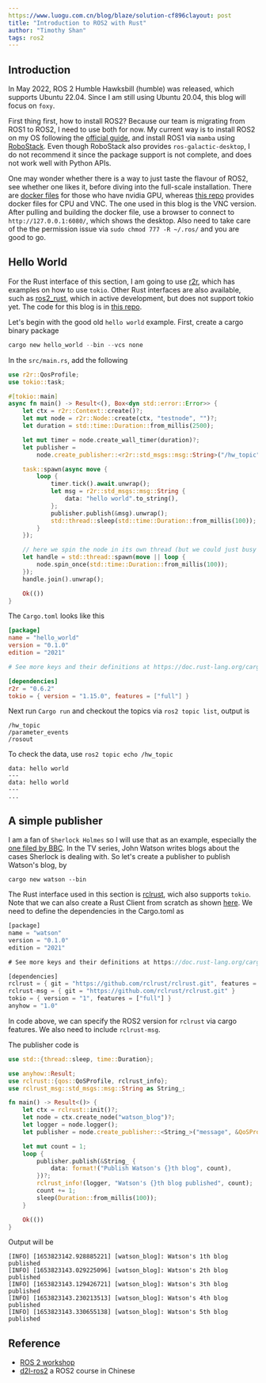 ```yaml
---
https://www.luogu.com.cn/blog/blaze/solution-cf896clayout: post
title: "Introduction to ROS2 with Rust"
author: "Timothy Shan"
tags: ros2
---
```


## Introduction 

In May 2022, ROS 2 Humble Hawksbill (humble) was released, which supports Ubuntu 22.04. Since I am still using Ubuntu 20.04, this blog will focus on `foxy`. 

First thing first, how to install ROS2? Because our team is migrating from ROS1 to ROS2, I need to use both for now. My current way is to install ROS2 on my OS following the [official guide](https://docs.ros.org/en/galactic/Installation.html), and install ROS1 via `mamba` using [RoboStack](https://robostack.github.io/). Even though RoboStack also provides `ros-galactic-desktop`, I do not recommend it since the package support is not complete, and does not work well with Python APIs. 

One may wonder whether there is a way to just taste the flavour of ROS2, see whether one likes it, before diving into the full-scale installation. There are [docker files](https://github.com/athackst/dockerfiles) for those who have nvidia GPU, whereas [this repo](https://github.com/Tiryoh/docker-ros2-desktop-vnc) provides docker files for CPU and VNC. The one used in this blog is the VNC version. After pulling and building the docker file, use a browser to connect to `http://127.0.0.1:6080/`, which shows the desktop. Also need to take care of the the permission issue via `sudo chmod 777 -R ~/.ros/` and you are good to go. 

## Hello World

For the Rust interface of this section, I am going to use [r2r](https://github.com/sequenceplanner/r2r), which has examples on how to use `tokio`. Other Rust interfaces are also available, such as [ros2_rust](https://github.com/ros2-rust/ros2_rust), which in active development, but does not support tokio yet. The code for this blog is in [this repo](https://github.com/shanmo/learn-ros2). 

Let's begin with the good old `hello world` example. First, create a cargo binary package

```rust
cargo new hello_world --bin --vcs none
```

In the `src/main.rs`, add the following

```rust
use r2r::QosProfile;
use tokio::task;

#[tokio::main]
async fn main() -> Result<(), Box<dyn std::error::Error>> {
    let ctx = r2r::Context::create()?;
    let mut node = r2r::Node::create(ctx, "testnode", "")?;
    let duration = std::time::Duration::from_millis(2500);

    let mut timer = node.create_wall_timer(duration)?;
    let publisher =
        node.create_publisher::<r2r::std_msgs::msg::String>("/hw_topic", QosProfile::default())?;

    task::spawn(async move {
        loop {
            timer.tick().await.unwrap();
            let msg = r2r::std_msgs::msg::String {
                data: "hello world".to_string(),
            };
            publisher.publish(&msg).unwrap();
            std::thread::sleep(std::time::Duration::from_millis(100));
        }
    }); 

    // here we spin the node in its own thread (but we could just busy wait in this thread)
    let handle = std::thread::spawn(move || loop {
        node.spin_once(std::time::Duration::from_millis(100));
    });
    handle.join().unwrap();

    Ok(())
}
```

The `Cargo.toml` looks like this 

```toml
[package]
name = "hello_world"
version = "0.1.0"
edition = "2021"

# See more keys and their definitions at https://doc.rust-lang.org/cargo/reference/manifest.html

[dependencies]
r2r = "0.6.2"
tokio = { version = "1.15.0", features = ["full"] }
```

Next run `Cargo run` and checkout the topics via `ros2 topic list`, output is 

```
/hw_topic
/parameter_events
/rosout
```

To check the data, use `ros2 topic echo /hw_topic`

```
data: hello world
---
data: hello world
---
...
```

## A simple publisher

I am a fan of `Sherlock Holmes` so I will use that as an example, especially the [one filed by BBC](https://www.bbc.co.uk/programmes/b018ttws). In the TV series, John Watson writes blogs about the cases Sherlock is dealing with. So let's create a publisher to publish Watson's blog, by 

```
cargo new watson --bin
```

The Rust interface used in this section is [rclrust](https://github.com/rclrust/rclrust), wich also supports `tokio`. Note that we can also create a Rust Client from scratch as shown [here](https://marshalshi.medium.com/create-a-rust-client-for-ros2-from-scratch-part-1-1-create-the-dynamic-library-via-cmake-empy-a93f78ae90d1). We need to define the dependencies in the Cargo.toml as 

```rust
[package]
name = "watson"
version = "0.1.0"
edition = "2021"

# See more keys and their definitions at https://doc.rust-lang.org/cargo/reference/manifest.html

[dependencies]
rclrust = { git = "https://github.com/rclrust/rclrust.git", features = ["foxy"] }
rclrust-msg = { git = "https://github.com/rclrust/rclrust.git" }
tokio = { version = "1", features = ["full"] }
anyhow = "1.0"
```

In code above, we can specify the ROS2 version for `rclrust` via cargo features. We also need to include `rclrust-msg`. 

The publisher code is 

```rust
use std::{thread::sleep, time::Duration};

use anyhow::Result;
use rclrust::{qos::QoSProfile, rclrust_info};
use rclrust_msg::std_msgs::msg::String as String_;

fn main() -> Result<()> {
    let ctx = rclrust::init()?;
    let node = ctx.create_node("watson_blog")?;
    let logger = node.logger();
    let publisher = node.create_publisher::<String_>("message", &QoSProfile::default())?;

    let mut count = 1; 
    loop {
        publisher.publish(&String_ {
            data: format!("Publish Watson's {}th blog", count),
        })?;
        rclrust_info!(logger, "Watson's {}th blog published", count);
        count += 1; 
        sleep(Duration::from_millis(100));
    }

    Ok(())
}
```

Output will be 

```
[INFO] [1653823142.928885221] [watson_blog]: Watson's 1th blog published
[INFO] [1653823143.029225096] [watson_blog]: Watson's 2th blog published
[INFO] [1653823143.129426721] [watson_blog]: Watson's 3th blog published
[INFO] [1653823143.230213513] [watson_blog]: Watson's 4th blog published
[INFO] [1653823143.330655138] [watson_blog]: Watson's 5th blog published
```





## Reference 

- [ROS 2 workshop](https://ros2-industrial-workshop.readthedocs.io/en/latest/)
- [d2l-ros2](https://github.com/fishros/d2l-ros2) a ROS2 course in Chinese 
